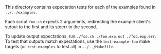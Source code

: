 This directory contains expectation tests for each of the examples found in `../../examples`.

Each script `foo.sh` expects 2 arguments, redirecting the example client's stdout to the first and its stderr to the second.

To update output expectations, run `./foo.sh ./foo.exp.out ./foo.exp.err`.
To test that outputs match expectations, use the `test-example-foo` make targets (or `test-examples` to test all) in `../../Makefile`.
